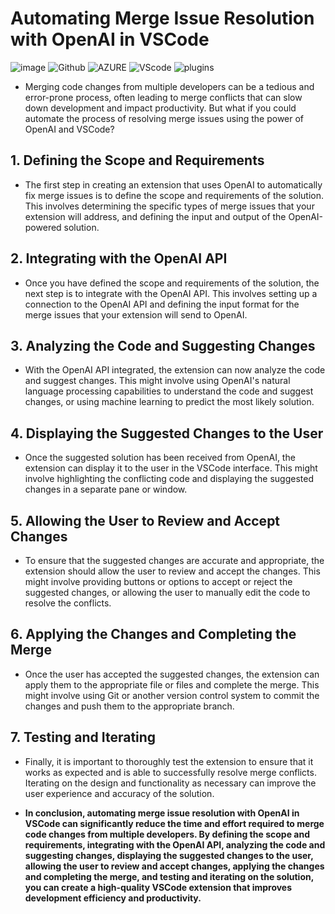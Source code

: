 # Automating Merge Issue Resolution with OpenAI in VSCode
  ![image](https://img.shields.io/badge/TensorFlow-FF6F00?style=for-the-badge&logo=tensorflow&logoColor=white)
  ![Github](https://img.shields.io/badge/GitHub-100000?style=for-the-badge&logo=github&logoColor=white) 
  ![AZURE](https://img.shields.io/badge/Azure_DevOps-0078D7?style=for-the-badge&logo=azure-devops&logoColor=white)
  ![VScode](https://img.shields.io/badge/Visual_Studio_Code-0078D4?style=for-the-badge&logo=visual%20studio%20code&logoColor=white)
  ![plugins](https://img.shields.io/badge/Editor%20Config-E0EFEF?style=for-the-badge&logo=editorconfig&logoColor=000)
  
- Merging code changes from multiple developers can be a tedious and error-prone process, often leading to merge conflicts that can slow down development and impact productivity. But what if you could automate the process of resolving merge issues using the power of OpenAI and VSCode?

## 1. Defining the Scope and Requirements
- The first step in creating an extension that uses OpenAI to automatically fix merge issues is to define the scope and requirements of the solution. This involves determining the specific types of merge issues that your extension will address, and defining the input and output of the OpenAI-powered solution.

## 2. Integrating with the OpenAI API
- Once you have defined the scope and requirements of the solution, the next step is to integrate with the OpenAI API. This involves setting up a connection to the OpenAI API and defining the input format for the merge issues that your extension will send to OpenAI.

## 3. Analyzing the Code and Suggesting Changes
- With the OpenAI API integrated, the extension can now analyze the code and suggest changes. This might involve using OpenAI's natural language processing capabilities to understand the code and suggest changes, or using machine learning to predict the most likely solution.

## 4. Displaying the Suggested Changes to the User
- Once the suggested solution has been received from OpenAI, the extension can display it to the user in the VSCode interface. This might involve highlighting the conflicting code and displaying the suggested changes in a separate pane or window.

## 5. Allowing the User to Review and Accept Changes
- To ensure that the suggested changes are accurate and appropriate, the extension should allow the user to review and accept the changes. This might involve providing buttons or options to accept or reject the suggested changes, or allowing the user to manually edit the code to resolve the conflicts.

## 6. Applying the Changes and Completing the Merge
- Once the user has accepted the suggested changes, the extension can apply them to the appropriate file or files and complete the merge. This might involve using Git or another version control system to commit the changes and push them to the appropriate branch.

## 7. Testing and Iterating
- Finally, it is important to thoroughly test the extension to ensure that it works as expected and is able to successfully resolve merge conflicts. Iterating on the design and functionality as necessary can improve the user experience and accuracy of the solution.

- **In conclusion, automating merge issue resolution with OpenAI in VSCode can significantly reduce the time and effort required to merge code changes from multiple developers. By defining the scope and requirements, integrating with the OpenAI API, analyzing the code and suggesting changes, displaying the suggested changes to the user, allowing the user to review and accept changes, applying the changes and completing the merge, and testing and iterating on the solution, you can create a high-quality VSCode extension that improves development efficiency and productivity.**
